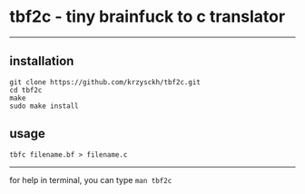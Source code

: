 # tbf2c - tiny brainfuck to c translator

-----

## installation
```
git clone https://github.com/krzysckh/tbf2c.git
cd tbf2c
make 
sudo make install
```

## usage
```
tbfc filename.bf > filename.c
```

-----

for help in terminal, you can type `man tbf2c`
